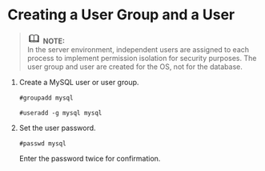 # Creating a User Group and a User<a name="EN-US_TOPIC_0231470849"></a>

>![](public_sys-resources/icon-note.gif) **NOTE:**   
>In the server environment, independent users are assigned to each process to implement permission isolation for security purposes. The user group and user are created for the OS, not for the database.  

1.  Create a MySQL user or user group.

    ```
    #groupadd mysql
    ```

    ```
    #useradd -g mysql mysql
    ```

2.  Set the user password.

    ```
    #passwd mysql
    ```

    Enter the password twice for confirmation.


